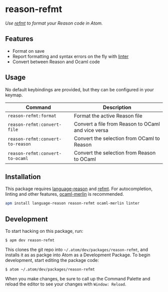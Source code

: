 # reason-refmt

_Use [refmt] to format your Reason code in Atom._

[refmt]: https://reasonml.github.io/guide/editor-tools/global-installation/#recommended-through-npmyarn


## Features

* Format on save
* Report formatting and syntax errors on the fly with [linter]
* Convert between Reason and Ocaml code

[linter]: https://atom.io/packages/linter


## Usage

No default keybindings are provided, but they can be configured in your keymap.

| Command                          | Description                                        |
| -------------------------------- | -------------------------------------------------- |
| `reason-refmt:format`            | Format the active Reason file                      |
| `reason-refmt:convert-file`      | Convert a file from Reason to OCaml and vice versa |
| `reason-refmt:convert-to-reason` | Convert the selection from OCaml to Reason         |
| `reason-refmt:convert-to-ocaml`  | Convert the selection from Reason to OCaml         |


## Installation

This package requires [language-reason] and [refmt]. For autocompletion, linting and other features, [ocaml-merlin] is recommended.

```sh
apm install language-reason reason-refmt ocaml-merlin linter
```

[language-reason]: https://atom.io/packages/language-reason
[refmt]: https://reasonml.github.io/guide/editor-tools/global-installation/#recommended-through-npmyarn
[ocaml-merlin]: https://atom.io/packages/ocaml-merlin

## Development

To start hacking on this package, run:

```
$ apm dev reason-refmt
```

This clones the git repo into `~/.atom/dev/packages/reason-refmt`, and installs it as as packge into Atom as a Development Package. To begin development, start editing the package code:

```
$ atom ~/.atom/dev/packages/reason-refmt
```

When you make changes, be sure to call up the Command Palette and reload the editor to see your changes with `Window: Reload`.
